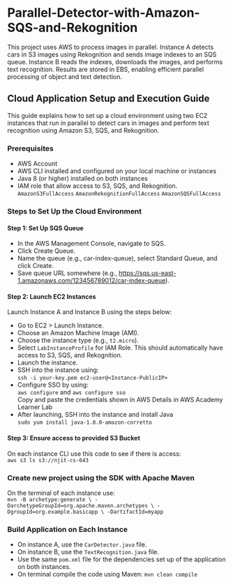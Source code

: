 # Parallel-Detector-with-Amazon-SQS-and-Rekognition
This project uses AWS to process images in parallel. Instance A detects cars in S3 images using Rekognition and sends image indexes to an SQS queue. Instance B reads the indexes, downloads the images, and performs text recognition. Results are stored in EBS, enabling efficient parallel processing of object and text detection.


## Cloud Application Setup and Execution Guide
This guide explains how to set up a cloud environment using two EC2 instances that run in parallel to detect cars in images and perform text recognition using Amazon S3, SQS, and Rekognition.

### Prerequisites
* AWS Account
* AWS CLI installed and configured on your local machine or instances
* Java 8 (or higher) installed on both instances
* IAM role that allow access to S3, SQS, and Rekognition.
`AmazonS3FullAccess`
`AmazonRekognitionFullAccess`
`AmazonSQSFullAccess`

### Steps to Set Up the Cloud Environment
#### Step 1: Set Up SQS Queue
- In the AWS Management Console, navigate to SQS.
- Click Create Queue.
- Name the queue (e.g., car-index-queue), select Standard Queue, and click Create.
- Save queue URL somewhere (e.g., https://sqs.us-east-1.amazonaws.com/123456789012/car-index-queue).

#### Step 2: Launch EC2 Instances
Launch Instance A and Instance B using the steps below:
- Go to EC2 > Launch Instance.
- Choose an Amazon Machine Image (AMI).
- Choose the instance type (e.g., `t2.micro`).
- Select `LabInstanceProfile` for IAM Role. This should automatically have access to S3, SQS, and Rekognition.
- Launch the instance.
- SSH into the instance using:
<br> `ssh -i your-key.pem ec2-user@<Instance-PublicIP>`
- Configure SSO by using:
<br> `aws configure` and `aws configure sso`
<br> Copy and paste the credentials shown in AWS Details in AWS Academy Learner Lab
- After launching, SSH into the instance and install Java 
<br> `sudo yum install java-1.8.0-amazon-corretto`

#### Step 3: Ensure access to provided S3 Bucket
On each instance CLI use this code to see if there is access:
<br> `aws s3 ls s3://njit-cs-643`

### Create new project using the SDK with Apache Maven
On the terminal of each instance use:
<br> `mvn -B archetype:generate \
  -DarchetypeGroupId=org.apache.maven.archetypes \
  -DgroupId=org.example.basicapp \
  -DartifactId=myapp`

### Build Application on Each Instance
- On instance A, use the `CarDetector.java` file. 
- On instance B, use the `TextRecognition.java` file. 
- Use the same `pom.xml` file for the dependencies set up of the application on both instances.
- On terminal compile the code using Maven: `mvn clean compile`

